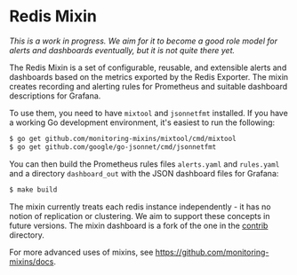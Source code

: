 # Redis Mixin

_This is a work in progress. We aim for it to become a good role model for alerts
and dashboards eventually, but it is not quite there yet._

The Redis Mixin is a set of configurable, reusable, and extensible alerts and
dashboards based on the metrics exported by the Redis Exporter. The mixin creates
recording and alerting rules for Prometheus and suitable dashboard descriptions
for Grafana.

To use them, you need to have `mixtool` and `jsonnetfmt` installed. If you
have a working Go development environment, it's easiest to run the following:
```bash
$ go get github.com/monitoring-mixins/mixtool/cmd/mixtool
$ go get github.com/google/go-jsonnet/cmd/jsonnetfmt
```

You can then build the Prometheus rules files `alerts.yaml` and
`rules.yaml` and a directory `dashboard_out` with the JSON dashboard files
for Grafana:
```bash
$ make build
```

The mixin currently treats each redis instance independently - it has no notion of replication or clustering. We aim to support these concepts in future versions. The mixin dashboard is a fork of the one in the [contrib](contrib/) directory.

For more advanced uses of mixins, see
https://github.com/monitoring-mixins/docs.